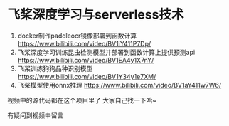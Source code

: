 # 飞桨深度学习与serverless技术

1. docker制作paddleocr镜像部署到函数计算  https://www.bilibili.com/video/BV1iY411P7Dp/
2. 飞桨深度学习训练昆虫检测模型并部署到函数计算上提供预测api https://www.bilibili.com/video/BV1EA4y1X7nY/
3. 飞桨训练狗狗品种识别模型 https://www.bilibili.com/video/BV1Y34y1e7XM/
4. 飞桨模型使用onnx推理 https://www.bilibili.com/video/BV1aY411w7W6/

视频中的源代码都在这个项目里了 大家自己找一下哈~

有疑问到视频中留言

